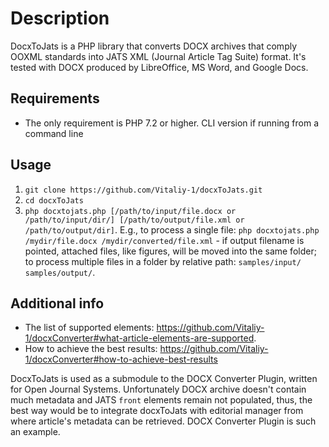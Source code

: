 # Description 
DocxToJats is a PHP library that converts DOCX archives that comply OOXML standards into JATS XML (Journal Article Tag Suite) format. It's tested with DOCX produced by LibreOffice, MS Word, and Google Docs.
## Requirements
* The only requirement is PHP 7.2 or higher. CLI version if running from a command line
## Usage
1. `git clone https://github.com/Vitaliy-1/docxToJats.git`
2. `cd docxToJats`
3. `php docxtojats.php [/path/to/input/file.docx or /path/to/input/dir/] [/path/to/output/file.xml or /path/to/output/dir]`. E.g., to process a single file: `php docxtojats.php /mydir/file.docx /mydir/converted/file.xml` - if output filename is pointed, attached files, like figures, will be moved into the same folder; to process multiple files in a folder by relative path: `samples/input/ samples/output/`.
## Additional info
* The list of supported elements: https://github.com/Vitaliy-1/docxConverter#what-article-elements-are-supported. 
* How to achieve the best results: https://github.com/Vitaliy-1/docxConverter#how-to-achieve-best-results 

DocxToJats is used as a submodule to the DOCX Converter Plugin, written for Open Journal Systems. Unfortunately DOCX archive doesn't contain much metadata and JATS `front` elements remain not populated, thus, the best way would be to integrate docxToJats with editorial manager from where article's metadata can be retrieved. DOCX Converter Plugin is such an example.    
